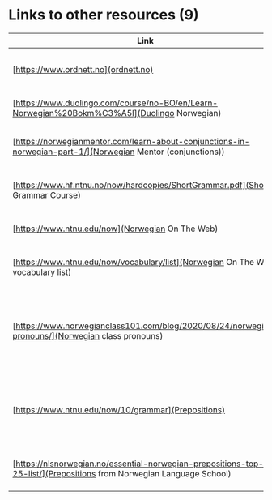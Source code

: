 # Links to other resources (9)

| Link | Description |
| --- | --- |
| [https://www.ordnett.no](ordnett.no) | The Norwegian Dictionary run by UiB |
| [https://www.duolingo.com/course/no-BO/en/Learn-Norwegian%20Bokm%C3%A5l](Duolingo Norwegian) | Duoloingo course in Norwegian |
| [https://norwegianmentor.com/learn-about-conjunctions-in-norwegian-part-1/](Norwegian Mentor (conjunctions)) | Norwegian Mentor conjunctions page |
| [https://www.hf.ntnu.no/now/hardcopies/ShortGrammar.pdf](Short Grammar Course) | Short grammar course from NTNU |
| [https://www.ntnu.edu/now](Norwegian On The Web) | Norwegian learning from NTNU |
| [https://www.ntnu.edu/now/vocabulary/list](Norwegian On The Web vocabulary list) | Norwegian On The Web vocabulary list |
| [https://www.norwegianclass101.com/blog/2020/08/24/norwegian-pronouns/](Norwegian class pronouns) | To be understood properly in Norwegian it’s important to use the right pronouns |
| [https://www.ntnu.edu/now/10/grammar](Prepositions) | Some alternative explanations on prepositions that _may_ help further |
| [https://nlsnorwegian.no/essential-norwegian-prepositions-top-25-list/](Prepositions from Norwegian Language School) | Essential Norwegian Prepositions: Top 25 List |

